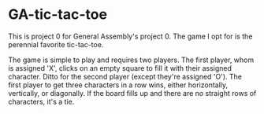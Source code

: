# GA-tic-tac-toe
This is project 0 for General Assembly's project 0. The game I opt for is the perennial favorite tic-tac-toe.

The game is simple to play and requires two players. The first player, whom is assigned 'X', clicks on an empty square to fill it with their assigned character. Ditto for the second player (except they're assigned 'O'). The first player to get three characters in a row wins, either horizontally, vertically, or diagonally. If the board fills up and there are no straight rows of characters, it's a tie.